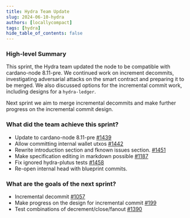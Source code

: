```yaml
---
title: Hydra Team Update
slug: 2024-06-10-hydra
authors: [locallycompact]
tags: [hydra]
hide_table_of_contents: false
---
```


### High-level Summary

This sprint, the Hydra team updated the node to be compatible with cardano-node 8.11-pre. We continued work on increment decommits, investigating adversarial attacks on the smart contract and preparing it to be merged. We also discussed options for the incremental commit work, including designs for a `hydra-ledger`.

Next sprint we aim to merge incremental decommits and make further progress on the incremental commit design.

### What did the team achieve this sprint?

* Update to cardano-node 8.11-pre [#1439](https://github.com/input-output-hk/hydra/pull/1439)
* Allow committing internal wallet utxos [#1442](https://github.com/input-output-hk/hydra/pull/1442)
* Rewrite introduction section and fknown issues section. [#1451](https://github.com/input-output-hk/hydra/pull/1451)
* Make specification editing in markdown possible [#1187](https://github.com/input-output-hk/hydra/pull/1187)
* Fix ignored hydra-plutus tests [#1458](https://github.com/input-output-hk/hydra/pull/1458)
* Re-open internal head with blueprint commits.

### What are the goals of the next sprint?

* Incremental decommit [#1057](https://github.com/input-output-hk/hydra/pull/1057)
* Make progress on the design for incremental commit [#199](https://github.com/input-output-hk/hydra/pull/199)
* Test combinations of decrement/close/fanout [#1390](https://github.com/input-output-hk/hydra/pull/1390)
